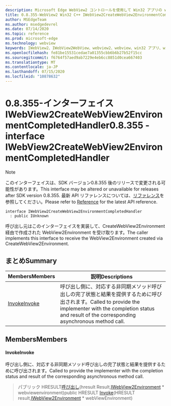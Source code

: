 ```yaml
---
description: Microsoft Edge WebView2 コントロールを使用して Win32 アプリの web コンテンツをホストする
title: 0.8.355-WebView2 Win32 C++ IWebView2CreateWebView2EnvironmentCompletedHandler
author: MSEdgeTeam
ms.author: msedgedevrel
ms.date: 07/14/2020
ms.topic: reference
ms.prod: microsoft-edge
ms.technology: webview
keywords: IWebView2、IWebView2WebView、webview2、webview、win32 アプリ、win32、edge
ms.openlocfilehash: fe81be15531cedae7a01355cbb6b6b27b52f15cc
ms.sourcegitcommit: f6764f57aed9ab7229e4eb6cc8851d0cea667403
ms.translationtype: MT
ms.contentlocale: ja-JP
ms.lasthandoff: 07/15/2020
ms.locfileid: "10878632"
---
```

# <span data-ttu-id="e1821-104">0.8.355-インターフェイス IWebView2CreateWebView2EnvironmentCompletedHandler</span><span class="sxs-lookup"><span data-stu-id="e1821-104">0.8.355 - interface IWebView2CreateWebView2EnvironmentCompletedHandler</span></span> 

> [!NOTE]
> <span data-ttu-id="e1821-105">このインターフェイスは、SDK バージョン0.8.355 後のリリースで変更される可能性があります。</span><span class="sxs-lookup"><span data-stu-id="e1821-105">This interface may be altered or unavailable for releases after SDK version 0.8.355.</span></span> <span data-ttu-id="e1821-106">最新 API リファレンスについては、[リファレンス](../../../webview2-api-reference.md)を参照してください。</span><span class="sxs-lookup"><span data-stu-id="e1821-106">Please refer to [Reference](../../../webview2-api-reference.md) for the latest API reference.</span></span>

```
interface IWebView2CreateWebView2EnvironmentCompletedHandler
  : public IUnknown
```

<span data-ttu-id="e1821-107">呼び出し元はこのインターフェイスを実装して、CreateWebView2Environment 経由で作成された WebView2Environment を受け取ります。</span><span class="sxs-lookup"><span data-stu-id="e1821-107">The caller implements this interface to receive the WebView2Environment created via CreateWebView2Environment.</span></span>

## <span data-ttu-id="e1821-108">まとめ</span><span class="sxs-lookup"><span data-stu-id="e1821-108">Summary</span></span>

 <span data-ttu-id="e1821-109">Members</span><span class="sxs-lookup"><span data-stu-id="e1821-109">Members</span></span>                        | <span data-ttu-id="e1821-110">説明</span><span class="sxs-lookup"><span data-stu-id="e1821-110">Descriptions</span></span>
--------------------------------|---------------------------------------------
[<span data-ttu-id="e1821-111">Invoke</span><span class="sxs-lookup"><span data-stu-id="e1821-111">Invoke</span></span>](#invoke) | <span data-ttu-id="e1821-112">呼び出し側に、対応する非同期メソッド呼び出しの完了状態と結果を提供するために呼び出されます。</span><span class="sxs-lookup"><span data-stu-id="e1821-112">Called to provide the implementer with the completion status and result of the corresponding asynchronous method call.</span></span>

## <span data-ttu-id="e1821-113">Members</span><span class="sxs-lookup"><span data-stu-id="e1821-113">Members</span></span>

#### <span data-ttu-id="e1821-114">Invoke</span><span class="sxs-lookup"><span data-stu-id="e1821-114">Invoke</span></span> 

<span data-ttu-id="e1821-115">呼び出し側に、対応する非同期メソッド呼び出しの完了状態と結果を提供するために呼び出されます。</span><span class="sxs-lookup"><span data-stu-id="e1821-115">Called to provide the implementer with the completion status and result of the corresponding asynchronous method call.</span></span>

> <span data-ttu-id="e1821-116">パブリック HRESULT[呼び出し](#invoke)(hresult Result,[IWebView2Environment](IWebView2Environment.md) \* webviewenvironment)</span><span class="sxs-lookup"><span data-stu-id="e1821-116">public HRESULT [Invoke](#invoke)(HRESULT result,[IWebView2Environment](IWebView2Environment.md) \* webViewEnvironment)</span></span>


